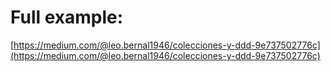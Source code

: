 # Full example:

[https://medium.com/@leo.bernal1946/colecciones-y-ddd-9e737502776c](https://medium.com/@leo.bernal1946/colecciones-y-ddd-9e737502776c)